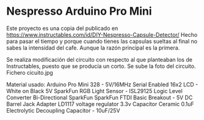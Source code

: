 # Nespresso Arduino Pro Mini
Este proyecto es una copia del publicado en https://www.instructables.com/id/DIY-Nespresso-Capsule-Detector/
Hecho para pasar el tiempo y porque cuando tienes las capsulas sueltas al final no sabes la intensidad del cafe. Aunque la razón principal es la primera.

Se realiza modificación del circuito con respecto al que planteaban los de Instructables, puesto que se producía un corto.
Se sube la foto del circuito. Fichero cicuito.jpg

Material usado:
Arduino Pro Mini 328 - 5V/16MHz
Serial Enabled 16x2 LCD - White on Black 5V
SparkFun RGB Light Sensor - ISL29125
Logic Level Converter Bi-Directional SparkFun
SparkFun FTDI Basic Breakout - 5V
DC Barrel Jack Adapter
LD1117 voltage regulator 3.3v
Capacitor Ceramic 0.1uF
Electrolytic Decoupling Capacitor - 10uF/25V


